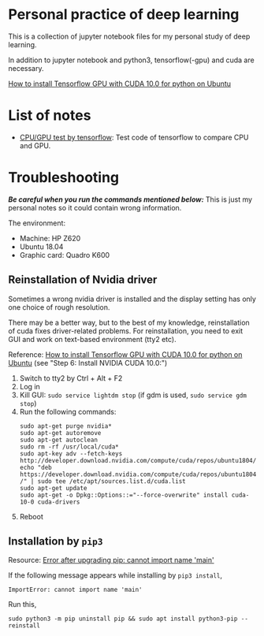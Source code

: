 # Personal practice of deep learning

This is a collection of jupyter notebook files for my personal study of deep learning.

In addition to jupyter notebook and python3, tensorflow(-gpu) and cuda are necessary.

[How to install Tensorflow GPU with CUDA 10.0 for python on Ubuntu](https://www.python36.com/how-to-install-tensorflow-gpu-with-cuda-10-0-for-python-on-ubuntu/)

# List of notes

- [CPU/GPU test by tensorflow](./tensorflow_test.ipynb): Test code of tensorflow to compare CPU and GPU.

# Troubleshooting

***Be careful when you run the commands mentioned below:*** This is just my personal notes so it could contain wrong information.

The environment:
- Machine: HP Z620
- Ubuntu 18.04
- Graphic card: Quadro K600

## Reinstallation of Nvidia driver

Sometimes a wrong nvidia driver is installed and the display setting has only one choice of rough resolution.

There may be a better way, but to the best of my knowledge, reinstallation of cuda fixes driver-related problems.
For reinstallation, you need to exit GUI and work on text-based environment (tty2 etc).

Reference: [How to install Tensorflow GPU with CUDA 10.0 for python on Ubuntu](https://www.python36.com/how-to-install-tensorflow-gpu-with-cuda-10-0-for-python-on-ubuntu/) (see "Step 6: Install NVIDIA CUDA 10.0:")

1. Switch to tty2 by Ctrl + Alt + F2
1. Log in
1. Kill GUI: `sudo service lightdm stop` (if gdm is used, `sudo service gdm stop`)
1. Run the following commands:
   ```
   sudo apt-get purge nvidia*
   sudo apt-get autoremove
   sudo apt-get autoclean
   sudo rm -rf /usr/local/cuda*
   sudo apt-key adv --fetch-keys http://developer.download.nvidia.com/compute/cuda/repos/ubuntu1804/x86_64/7fa2af80.pub
   echo "deb https://developer.download.nvidia.com/compute/cuda/repos/ubuntu1804/x86_64 /" | sudo tee /etc/apt/sources.list.d/cuda.list
   sudo apt-get update
   sudo apt-get -o Dpkg::Options::="--force-overwrite" install cuda-10-0 cuda-drivers
   ```
1. Reboot

## Installation by `pip3`

Resource: [Error after upgrading pip: cannot import name 'main'](https://stackoverflow.com/questions/49836676/error-after-upgrading-pip-cannot-import-name-main)

If the following message appears while installing by `pip3 install`, 
```
ImportError: cannot import name 'main'
```

Run this,
```
sudo python3 -m pip uninstall pip && sudo apt install python3-pip --reinstall
```

